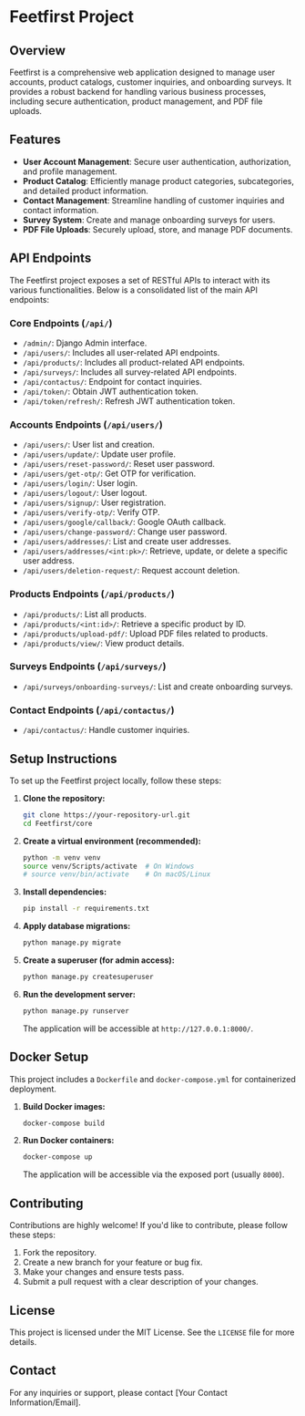 # Feetfirst Project

## Overview

Feetfirst is a comprehensive web application designed to manage user accounts, product catalogs, customer inquiries, and onboarding surveys. It provides a robust backend for handling various business processes, including secure authentication, product management, and PDF file uploads.

## Features

-   **User Account Management**: Secure user authentication, authorization, and profile management.
-   **Product Catalog**: Efficiently manage product categories, subcategories, and detailed product information.
-   **Contact Management**: Streamline handling of customer inquiries and contact information.
-   **Survey System**: Create and manage onboarding surveys for users.
-   **PDF File Uploads**: Securely upload, store, and manage PDF documents.

## API Endpoints

The Feetfirst project exposes a set of RESTful APIs to interact with its various functionalities. Below is a consolidated list of the main API endpoints:

### Core Endpoints (`/api/`)

-   `/admin/`: Django Admin interface.
-   `/api/users/`: Includes all user-related API endpoints.
-   `/api/products/`: Includes all product-related API endpoints.
-   `/api/surveys/`: Includes all survey-related API endpoints.
-   `/api/contactus/`: Endpoint for contact inquiries.
-   `/api/token/`: Obtain JWT authentication token.
-   `/api/token/refresh/`: Refresh JWT authentication token.

### Accounts Endpoints (`/api/users/`)

-   `/api/users/`: User list and creation.
-   `/api/users/update/`: Update user profile.
-   `/api/users/reset-password/`: Reset user password.
-   `/api/users/get-otp/`: Get OTP for verification.
-   `/api/users/login/`: User login.
-   `/api/users/logout/`: User logout.
-   `/api/users/signup/`: User registration.
-   `/api/users/verify-otp/`: Verify OTP.
-   `/api/users/google/callback/`: Google OAuth callback.
-   `/api/users/change-password/`: Change user password.
-   `/api/users/addresses/`: List and create user addresses.
-   `/api/users/addresses/<int:pk>/`: Retrieve, update, or delete a specific user address.
-   `/api/users/deletion-request/`: Request account deletion.

### Products Endpoints (`/api/products/`)

-   `/api/products/`: List all products.
-   `/api/products/<int:id>/`: Retrieve a specific product by ID.
-   `/api/products/upload-pdf/`: Upload PDF files related to products.
-   `/api/products/view/`: View product details.

### Surveys Endpoints (`/api/surveys/`)

-   `/api/surveys/onboarding-surveys/`: List and create onboarding surveys.

### Contact Endpoints (`/api/contactus/`)

-   `/api/contactus/`: Handle customer inquiries.

## Setup Instructions

To set up the Feetfirst project locally, follow these steps:

1.  **Clone the repository:**
    ```bash
    git clone https://your-repository-url.git
    cd Feetfirst/core
    ```

2.  **Create a virtual environment (recommended):**
    ```bash
    python -m venv venv
    source venv/Scripts/activate  # On Windows
    # source venv/bin/activate    # On macOS/Linux
    ```

3.  **Install dependencies:**
    ```bash
    pip install -r requirements.txt
    ```

4.  **Apply database migrations:**
    ```bash
    python manage.py migrate
    ```

5.  **Create a superuser (for admin access):**
    ```bash
    python manage.py createsuperuser
    ```

6.  **Run the development server:**
    ```bash
    python manage.py runserver
    ```

    The application will be accessible at `http://127.0.0.1:8000/`.

## Docker Setup

This project includes a `Dockerfile` and `docker-compose.yml` for containerized deployment.

1.  **Build Docker images:**
    ```bash
    docker-compose build
    ```

2.  **Run Docker containers:**
    ```bash
    docker-compose up
    ```

    The application will be accessible via the exposed port (usually `8000`).

## Contributing

Contributions are highly welcome! If you'd like to contribute, please follow these steps:

1.  Fork the repository.
2.  Create a new branch for your feature or bug fix.
3.  Make your changes and ensure tests pass.
4.  Submit a pull request with a clear description of your changes.

## License

This project is licensed under the MIT License. See the `LICENSE` file for more details.

## Contact

For any inquiries or support, please contact [Your Contact Information/Email].